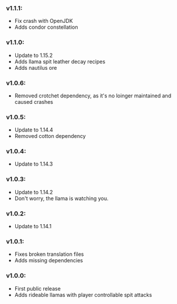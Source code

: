 ### v1.1.1:

- Fix crash with OpenJDK
- Adds condor constellation

### v1.1.0:

- Update to 1.15.2
- Adds llama spit leather decay recipes
- Adds nautilus ore

### v1.0.6:

- Removed crotchet dependency, as it's no loinger maintained and caused crashes


### v1.0.5:

- Update to 1.14.4
- Removed cotton dependency

### v1.0.4:

- Update to 1.14.3

### v1.0.3:

- Update to 1.14.2
- Don't worry, the llama is watching you.

### v1.0.2:

- Update to 1.14.1

### v1.0.1:

- Fixes broken translation files
- Adds missing dependencies

### v1.0.0:

- First public release
- Adds rideable llamas with player controllable spit attacks
